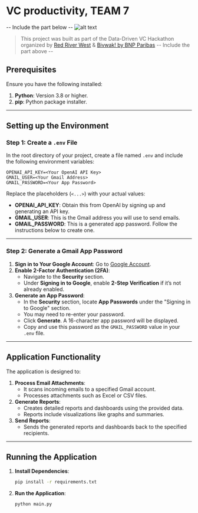 # VC productivity, TEAM 7 

-- Include the part below --
![alt text](https://i.imgur.com/O8vZHPM.png)

> This project was built as part of the Data-Driven VC Hackathon organized by [Red River West](https://redriverwest.com) & [Bivwak! by BNP Paribas](https://bivwak.bnpparibas/)
> -- Include the part above --

## Prerequisites

Ensure you have the following installed:

1. **Python**: Version 3.8 or higher.
2. **pip**: Python package installer.

---

## Setting up the Environment

### Step 1: Create a `.env` File

In the root directory of your project, create a file named `.env` and include the following environment variables:

```env
OPENAI_API_KEY=<Your OpenAI API Key>
GMAIL_USER=<Your Gmail Address>
GMAIL_PASSWORD=<Your App Password>
```

Replace the placeholders (`<...>`) with your actual values:

- **OPENAI_API_KEY**: Obtain this from OpenAI by signing up and generating an API key.
- **GMAIL_USER**: This is the Gmail address you will use to send emails.
- **GMAIL_PASSWORD**: This is a generated app password. Follow the instructions below to create one.

---

### Step 2: Generate a Gmail App Password

1. **Sign in to Your Google Account**: Go to [Google Account](https://myaccount.google.com/).
2. **Enable 2-Factor Authentication (2FA)**:
   - Navigate to the **Security** section.
   - Under **Signing in to Google**, enable **2-Step Verification** if it’s not already enabled.
3. **Generate an App Password**:
   - In the **Security** section, locate **App Passwords** under the "Signing in to Google" section.
   - You may need to re-enter your password.
   - Click **Generate**. A 16-character app password will be displayed.
   - Copy and use this password as the `GMAIL_PASSWORD` value in your `.env` file.

---

## Application Functionality

The application is designed to:

1. **Process Email Attachments**:
   - It scans incoming emails to a specified Gmail account.
   - Processes attachments such as Excel or CSV files.
2. **Generate Reports**:
   - Creates detailed reports and dashboards using the provided data.
   - Reports include visualizations like graphs and summaries.
3. **Send Reports**:
   - Sends the generated reports and dashboards back to the specified recipients.

---

## Running the Application

1. **Install Dependencies**:
   ```bash
   pip install -r requirements.txt
   ```

2. **Run the Application**:
   ```bash
   python main.py
   ```

